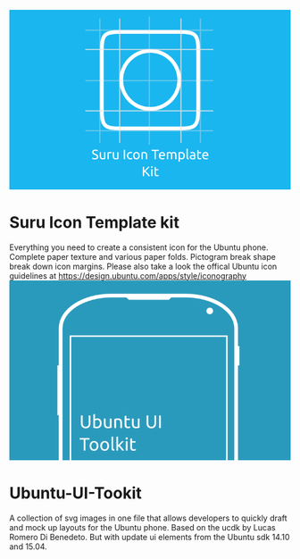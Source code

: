 ![suru Icon template logo](Icontemplate.png)
# Suru Icon Template kit
Everything you need to create a consistent icon for the Ubuntu phone. Complete paper texture and various paper folds. Pictogram break shape break down icon margins. Please also take a look the offical Ubuntu icon guidelines at https://design.ubuntu.com/apps/style/iconography
![toolkit Logo](toolkiticon.png)
# Ubuntu-UI-Tookit
A collection of svg images in one file that allows developers to quickly draft and mock up layouts for the Ubuntu phone. Based on the ucdk by Lucas Romero Di Benedeto. But with update ui elements from the Ubuntu sdk 14.10 and 15.04. 
